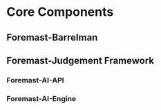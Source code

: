 # Core Components

## 

## Foremast-Barrelman

## Foremast-Judgement Framework

### Foremast-AI-API

### Foremast-AI-Engine



